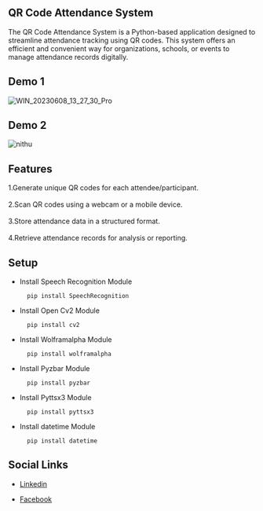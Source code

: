 ## QR Code Attendance System

The QR Code Attendance System is a Python-based application designed to streamline attendance tracking using QR codes. This system offers an efficient and convenient way for organizations, schools, or events to manage attendance records digitally.

## Demo 1
![WIN_20230608_13_27_30_Pro](https://github.com/nithushanmoham/sign-up-system/assets/106969157/36cba4b0-4c19-42c7-8e62-cde5e3ed0dc6)

## Demo 2
![nithu](https://github.com/nithushanmoham/sign-up-system/assets/106969157/21e949be-fe14-4844-b221-97051300f0f2)

## Features

1.Generate unique QR codes for each attendee/participant.<br>
<br>
2.Scan QR codes using a webcam or a mobile device.<br>
<br>
3.Store attendance data in a structured format.<br>
<br>
4.Retrieve attendance records for analysis or reporting.<br>

## Setup

- Install Speech Recognition Module

  ```
    pip install SpeechRecognition
  ```

- Install Open Cv2 Module

  ```
    pip install cv2
  ```

- Install Wolframalpha Module

  ```
    pip install wolframalpha
  ```

- Install Pyzbar  Module

  ```
    pip install pyzbar
  ```

- Install Pyttsx3 Module

  ```
    pip install pyttsx3
  ```

- Install datetime Module

  ```
    pip install datetime
  ```



## Social Links

* [Linkedin](https://www.linkedin.com/in/nithushanmohan/)

* [Facebook](https://www.facebook.com/profile.php?id=100077725721945)
